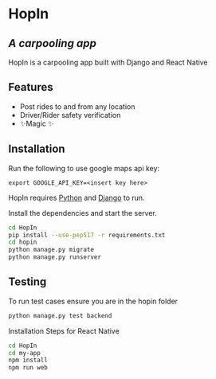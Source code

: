 # HopIn

## _A carpooling app_

HopIn is a carpooling app built with Django and React Native

## Features

- Post rides to and from any location
- Driver/Rider safety verification
- ✨Magic ✨

## Installation

Run the following to use google maps api key:

`export GOOGLE_API_KEY=<insert key here>`

HopIn requires [Python](https://python.org/) and [Django](https://www.djangoproject.com/) to run.

Install the dependencies and start the server.

```sh
cd HopIn
pip install --use-pep517 -r requirements.txt
cd hopin
python manage.py migrate
python manage.py runserver
```

## Testing

To run test cases ensure you are in the hopin folder

```sh
python manage.py test backend
```

Installation Steps for React Native

```sh
cd HopIn
cd my-app
npm install
npm run web
```
